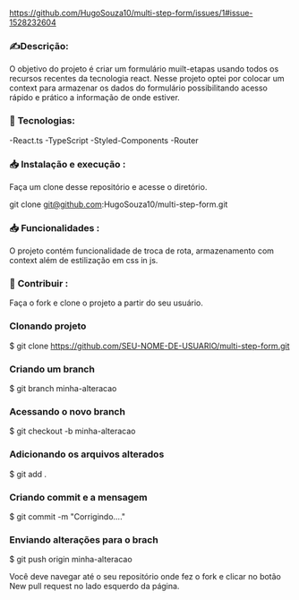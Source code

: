  
 
 https://github.com/HugoSouza10/multi-step-form/issues/1#issue-1528232604
 
 
 
 ### ✍️**Descrição:**

O objetivo do projeto é criar um formulário muilt-etapas usando todos os recursos recentes
da tecnologia react. Nesse projeto optei por colocar um context para armazenar os dados do formulário
possibilitando acesso rápido e prático a informação de onde estiver.



### 🚀  **Tecnologias:**

-React.ts
-TypeScript
-Styled-Components
-Router
   

### 📥 **Instalação e execução :**

Faça um clone desse repositório e acesse o diretório.

git clone git@github.com:HugoSouza10/multi-step-form.git

### 📥 **Funcionalidades :**
O projeto contém funcionalidade de troca de rota, armazenamento com context além de estilização em css in js.

### 💪 **Contribuir :**
Faça o fork e clone o projeto a partir do seu usuário.

### Clonando projeto
$ git clone https://github.com/SEU-NOME-DE-USUARIO/multi-step-form.git

### Criando um branch
$ git branch minha-alteracao

### Acessando o novo branch
$ git checkout -b minha-alteracao

### Adicionando os arquivos alterados
$ git add .

### Criando commit e a mensagem
$ git commit -m "Corrigindo...."

### Enviando alterações para o brach
$ git push origin minha-alteracao


Você deve navegar até o seu repositório onde fez o fork e clicar no botão New pull request no lado esquerdo da página.
